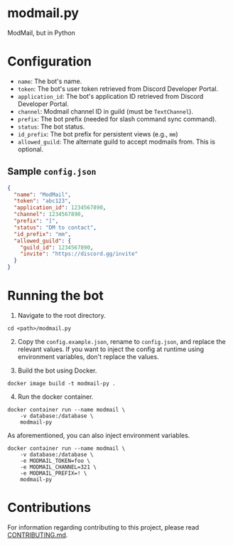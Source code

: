# modmail.py

ModMail, but in Python

# Configuration

- `name`: The bot's name.
- `token`: The bot's user token retrieved from Discord Developer Portal.
- `application_id`: The bot's application ID retrieved from Discord Developer Portal.
- `channel`: Modmail channel ID in guild (must be `TextChannel`).
- `prefix`: The bot prefix (needed for slash command sync command).
- `status`: The bot status.
- `id_prefix`: The bot prefix for persistent views (e.g., `mm`)
- `allowed_guild`: The alternate guild to accept modmails from. This is optional.

## Sample `config.json`

```json
{
  "name": "ModMail",
  "token": "abc123",
  "application_id": 1234567890,
  "channel": 1234567890,
  "prefix": "]",
  "status": "DM to contact",
  "id_prefix": "mm",
  "allowed_guild": {
    "guild_id": 1234567890,
    "invite": "https://discord.gg/invite"
  }
}
```

# Running the bot

1. Navigate to the root directory.

```
cd <path>/modmail.py
```

2. Copy the `config.example.json`, rename to `config.json`, and replace the relevant values.
   If you want to inject the config at runtime using environment variables, don't replace the values.

3. Build the bot using Docker.

```
docker image build -t modmail-py .
```

4. Run the docker container.

```
docker container run --name modmail \
    -v database:/database \
    modmail-py
```

As aforementioned, you can also inject environment variables.

```
docker container run --name modmail \
    -v database:/database \
    -e MODMAIL_TOKEN=foo \
    -e MODMAIL_CHANNEL=321 \
    -e MODMAIL_PREFIX=! \
    modmail-py
```

# Contributions

For information regarding contributing to this project, please read [CONTRIBUTING.md](CONTRIBUTING.md).
